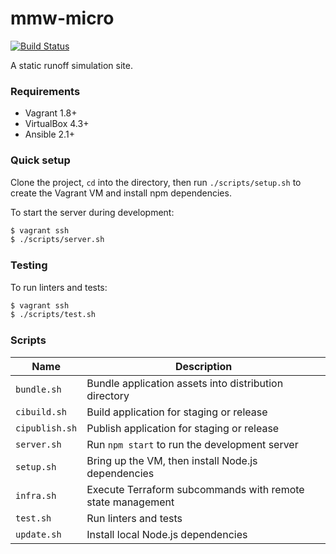 # mmw-micro

[![Build Status](https://travis-ci.org/WikiWatershed/mmw-micro.svg?branch=develop)](https://travis-ci.org/WikiWatershed/mmw-micro)

A static runoff simulation site.

### Requirements

* Vagrant 1.8+
* VirtualBox 4.3+
* Ansible 2.1+

### Quick setup

Clone the project, `cd` into the directory, then run `./scripts/setup.sh` to create the Vagrant VM and install npm dependencies.

To start the server during development:
```bash
$ vagrant ssh
$ ./scripts/server.sh
```

### Testing

To run linters and tests:

```bash
$ vagrant ssh
$ ./scripts/test.sh
```

### Scripts

| Name           | Description                                                |
| -------------- | ---------------------------------------------------------- |
| `bundle.sh`    | Bundle application assets into distribution directory      |
| `cibuild.sh`   | Build application for staging or release                   |
| `cipublish.sh` | Publish application for staging or release                 |
| `server.sh`    | Run `npm start` to run the development server              |
| `setup.sh`     | Bring up the VM, then install Node.js dependencies         |
| `infra.sh`     | Execute Terraform subcommands with remote state management |
| `test.sh`      | Run linters and tests                                      |
| `update.sh`    | Install local Node.js dependencies                         |
